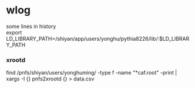 # wlog
some lines in history    
   export LD_LIBRARY_PATH=/shiyan/app/users/yonghu/pythia8226/lib/:$LD_LIBRARY_PATH
### xrootd     
find /pnfs/shiyan/users/yonghuming/ -type f -name "*caf.root" -print | xargs -I {} pnfs2xrootd {} > data.csv   
